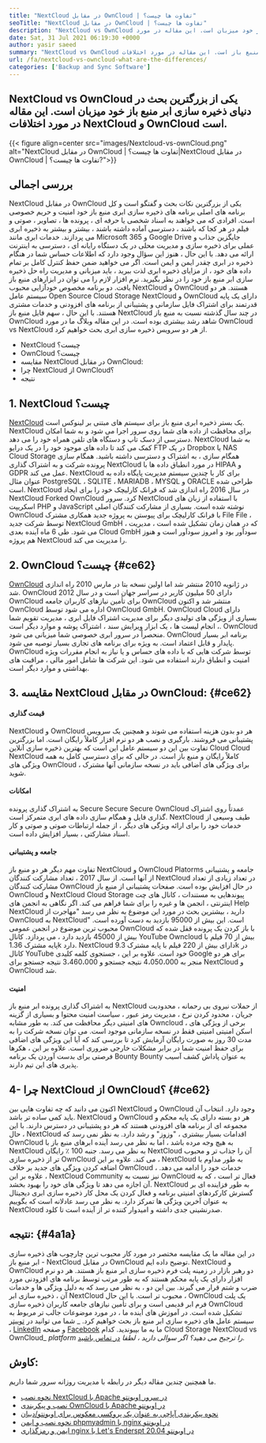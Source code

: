 ```yaml
---
title: "NextCloud در مقابل OwnCloud | تفاوت ها چیست؟" 
seoTitle: "NextCloud در مقابل OwnCloud | تفاوت ها چیست؟" 
description: "NextCloud vs OwnCloud یکی از بزرگترین بحث در دنیای ذخیره سازی ابر منبع باز خود میزبان است. این مقاله در مورد NextCloud و OwnCloud است." 
date: Sat, 31 Jul 2021 06:19:30 +0000
author: yasir saeed
summary: "NextCloud vs OwnCloud یکی از بزرگترین بحث در دنیای فضای ذخیره سازی ابری منبع باز است. این مقاله در مورد اختلافات NextCloud و OwnCloud است." 
url: /fa/nextcloud-vs-owncloud-what-are-the-differences/
categories: ['Backup and Sync Software']
---
```


## NextCloud vs OwnCloud یکی از بزرگترین بحث در دنیای ذخیره سازی ابر منبع باز خود میزبان است. این مقاله در مورد اختلافات NextCloud و OwnCloud است.

{{< figure align=center src="images/Nextcloud-vs-ownCloud.png" alt="NextCloud در مقابل OwnCloud | تفاوت ها چیست؟|NextCloud در مقابل OwnCloud | تفاوت ها چیست؟?">}}


##  **بررسی اجمالی**  
NextCloud در مقابل OwnCloud یکی از بزرگترین نکات بحث و گفتگو است و کل برنامه های اصلی برنامه های ذخیره سازی ابری منبع باز خود امنیت و حریم خصوصی است. افرادی که می خواهند به اسناد شخصی یا حرفه ای ، پرونده ها ، تصاویر ، صوتی و فیلم در هر کجا که باشند ، دسترسی آماده داشته باشند ، بیشتر و بیشتر به ذخیره ابری می پردازند. خدمات ابری مانند Microsoft 365 و Google Drive جایگزین جذاب و عملی برای ذخیره سازی و مدیریت محلی در یک دستگاه رایانه ای ، دسترسی به اینترنت ارائه می دهد. با این حال ، هنوز این سؤال وجود دارد که اطلاعات حساس شما در هنگام ذخیره در ابری چقدر ایمن و ایمن است.
اگر می خواهید ضمن حفظ کنترل کامل بر تمام داده های خود ، از مزایای ذخیره ابری لذت ببرید ، باید میزبانی و مدیریت راه حل ذخیره سازی ابر منبع باز خود را در نظر بگیرید. نرم افزار لازم را می توان در ابزارهای منبع باز یافت. دو برنامه مخصوص خودآزایی محبوب NextCloud و OwnCloud هستند. هر دو سیستم عامل Open Source Cloud Storage NextCloud و OwnCloud دارای یک پایه قدرتمند برای اشتراک فایل سازمانی و پشتیبانی از برنامه های افزودنی و خدمات مشتری هستند. با این حال ، سهم فایل منبع باز NextCloud در چند سال گذشته نسبت به منبع باز OwnCloud شاهد رشد بیشتری بوده است. در این مقاله وبلاگ ما در مورد OwnCloud vs NextCloud از هر دو سرویس ذخیره سازی ابری بحث خواهیم کرد.
  * NextCloud چیست؟
  * OwnCloud چیست؟
  * مقایسه NextCloud در مقابل OwnCloud:
  * چرا NextCloud از OwnCloud؟
  * نتیجه

## 1. NextCloud چیست؟
[NextCloud][1] یک بستر ذخیره ابری منبع باز برای سیستم های مبتنی بر لینوکس است. NextCloud برای محافظت از داده های شما روی سرور اجرا می شود و به شما امکان دسترسی از دسک تاپ و دستگاه های تلفن همراه خود را می دهد. NextCloud به شما کمک می کند تا داده های موجود خود را در یک درایو FTP در یک Dropbox یا NAS Cloud Storage همگام سازی ، به اشتراک و دسترسی داشته باشید. همگام سازی پرونده شرکت و به اشتراک گذاری NextCloud در مورد انطباق داده ها با HIPAA و GDPR عمل می کند. NextCloud برای کار با چندین سیستم مدیریت پایگاه داده به عنوان مثال PostgreSQL ، SQLITE ، MARIADB ، MYSQL و ORACLE طراحی شده است.
NextCloud در سال 2016 راه اندازی شد که فرانک کارلیچک خود را برای ایجاد NextCloud Forked OwnCloud کرد. سرور NextCloud با استفاده از زبان های اسکریپت PHP و JavaScript نوشته شده است. بسیاری از مشارکت کنندگان اصلی OwnCloud با فرانک کارلیچک برای پیوستن به پروژه جدید همکاری مشترک File File ، توسط شرکت جدید NextCloud GmbH ، که در همان زمان تشکیل شده است ، مدیریت می شود. طی 6 ماه آینده بعدی Cloud GmbH سودآور بود و امروز سودآور است و هنوز هم پروژه NextCloud را مدیریت می کند.

## 2. OwnCloud چیست؟ {#ce62}

[OwnCloud][2] در ژانویه 2010 منتشر شد اما اولین نسخه بتا در مارس 2010 راه اندازی شد. OwnCloud دارای 50 میلیون کاربر در سراسر جهان است و در سال 2012 OwnCloud برای تأمین نیازهای کاربران جامعه OwnCloud منتشر شد و اکنون OwnCloud اداره می شود توسط OwnCloud GmbH. OwnCloud Cloud دارای بسیاری از ویژگی های تولیدی دیگر برای مدیریت اشتراک فایل ابری ، مدیریت تقویم شما ، انجام لیست ها ، یک ابزار ویرایش سند ، اشتراک پوشه و موارد دیگر است. OwnCloud منحصراً در سرور ابری خصوصی شما میزبانی می شود.
OwnCloud برنامه ابر بسیار پایدار و قابل اعتماد است. به ویژه برای برنامه های تجاری بسیار توصیه می شود. OwnCloud توسط شرکت هایی که با داده های حساس و یا نیاز به انجام مقررات ویژه امنیت و انطباق دارند استفاده می شود. این شرکت ها شامل امور مالی ، مراقبت های بهداشتی و موارد دیگر است.

## 3. مقایسه NextCloud در مقابل OwnCloud: {#ce62}


####  **قیمت گذاری**  
NextCloud و OwnCloud هر دو بدون هزینه استفاده می شوند و همچنین یک سرویس پشتیبانی می فروشند. بارگیری و نصب هر دو نرم افزار کاملاً رایگان است. اما بزرگترین تفاوت بین این دو سیستم عامل این است که بهترین ذخیره سازی آنلاین Cloud Cloud NextCloud کاملاً رایگان و منبع باز است. در حالی که برای دسترسی کامل به همه ویژگی های OwnCloud ، برای ویژگی های اضافی باید در نسخه سازمانی آنها مشترک شوید.

####  **امکانات**  
به اشتراک گذاری پرونده Secure Secure Secure OwnCloud عمدتاً روی اشتراک گذاری فایل و همگام سازی داده های ابری متمرکز است. NextCloud طیف وسیعی از خدمات خود را برای ارائه ویژگی های دیگر ، از جمله ارتباطات صوتی و صوتی و کار اسناد مشارکتی ، بسیار افزایش داده است.

####  **جامعه**  و پشتیبانی
تفاوت مهم دیگر هر دو منبع باز NextCloud و OwnCloud Platorms جامعه و پشتیبانی از آنها است. از سال 2017 ، تعداد مشارکت کنندگان NextCloud در تعداد زیادی از تعداد مشارکت کنندگان OwnCloud در حال افزایش بوده است. صفحات پشتیبانی از منبع باز OwnCloud و NextCloud Cloud Storage پیوندهایی به مستندات ، کانال های چت اینترنتی ، انجمن ها و غیره را برای شما فراهم می کند.
اگر نگاهی به انجمن های Help NextCloud دارید ، بیشترین بحث در مورد این موضوع به نظر می رسد "مهاجرت از OwnCloud به NextCloud" است. این بیش از 95000 بازدید به دست آورده است. محبوب ترین موضوع در انجمن عمومی OwnCloud با باز کردن یک پرونده قفل شده که بیش از 45000 بازدید دارد ، می پردازد. کانال YouTube Owncloud بیش از 70 فیلم با پایه مشترک 1.36k دارد. NextCloud دارای بیش از 220 فیلم با پایه مشترک 9.3k در کانال YouTube خود است. علاوه بر این ، جستجوی کلمه کلیدی Google برای هر دو منجر به 4،050،000 نتیجه جستجو و 3،460،000 نتیجه جستجو برای NextCloud و OwnCloud شد.

####  **امنیت**  
به اشتراک گذاری پرونده ابر منبع باز NextCloud از حملات نیروی بی رحمانه ، محدودیت جریان ، محدود کردن نرخ ، مدیریت رمز عبور ، سیاست امنیت محتوا و بسیاری از گزینه های امنیتی دیگر محافظت می کند. به طور مشابه Owncloud ، برخی از ویژگی های اسکن امنیتی امنیتی فقط در نسخه سازمانی موجود است. می توان نسخه شرکت را به مدت 30 روز به صورت رایگان آزمایش کرد تا بررسی کند که آیا این ویژگی های اضافی برای حفظ امنیت شما در برابر مشکلات خارجی ضروری است.
علاوه بر این ، هکرها فرصتی برای بدست آوردن یک برنامه Bounty Bounty به عنوان پاداش کشف آسیب پذیری های این تیم دارند.

## 4- چرا NextCloud از OwnCloud؟ {#ce62}

اکنون می دانید که چه تفاوت هایی بین NextCloud و OwnCloud وجود دارد. انتخاب آن باید کمی ساده تر باشد. NextCloud و OwnCloud هر دو بسته دارای یک پایه محکم و مجموعه ای از برنامه های افزودنی هستند که هر دو پشتیبانی در دسترس دارند. با این حال ، NextCloud اقدامات بسیار بیشتری ، "وزوز" و رشد دارد. به نظر نمی رسد که OwnCloud به هیچ وجه مرده باشد ، اما به نظر می رسد آینده ابرهای منبع باز با NextCloud به نظر می رسد.
جنبه 100 ٪ رایگان NextCloud آن را جذاب تر و محبوب تر از ذخیره سازی OwnCloud می کند. علاوه بر این ، NextCloud به طور مداوم با اضافه کردن ویژگی های جدید بر خلاف OwnCloud ، خدمات خود را ادامه می دهد. علاوه بر این ، NextCloud Community نیز نسبت به OwnCloud فعال تر است ، که به آن اجازه می دهد تا ویژگی های خود را بهبود بخشد. NextCloud به طور فزاینده ای بر گسترش کارکردهای امنیتی برنامه و فعال کردن یک محل کار ذخیره سازی ابری دیجیتال به عنوان آخرین ویژگی ها تمرکز دارد. به نظر می رسد عادلانه است که بگوییم NextCloud صدرنشینی جدی داشته و امیدوار کننده تر از آینده است تا کلود.

## نتیجه: {#4a1a}

در این مقاله ما یک مقایسه مختصر در مورد کار محبوب ترین چارچوب های ذخیره سازی ابر منبع باز - NextCloud در مقابل OwnCloud توضیح داده ایم. NextCloud و OwnCloud دو رهبر بازار در زمینه پلت فرم ذخیره سازی ابر منبع باز هستند. هر دو نرم افزار دارای یک پایه محکم هستند که به طور مرتب توسط برنامه های افزودنی مورد ضرب و شتم قرار می گیرند. بین این دو ، به نظر می رسد که به دلیل ویژگی ها و خدمات آن ، ذخیره سازی ابر NextCloud محبوب تر است. با این حال ، OwnCloud یک پلت فرم ابر قدیمی است و برای تأمین نیازهای جامعه کاربران ذخیره سازی OwnCloud تشکیل شده است. در آموزش های آینده ما ، در مورد موضوعات جالب تر مربوط به سیستم عامل های ذخیره سازی ابر منبع باز بحث خواهیم کرد.
_ شما می توانید در [توییتر][3] ، [LinkedIn][4] و صفحه [Facebook][5] ما به ما بپیوندید. کدام Cloud Storage NextCloud vs OwnCloud_ _platform را ترجیح می دهید؟ اگر سوالی دارید ، لطفا_ [در تماس باشید][6].

## کاوش:
ما همچنین چندین مقاله دیگر در رابطه با مدیریت روزانه سرور شما داریم.
  * [نحوه نصب NextCloud با Apache در سرور اوبونتو][7]
  * [نصب و پیکربندی OwnCloud با Apache در اوبونتو][8]
  * [نحوه پیکربندی آپاچی به عنوان یک پروکسی معکوس برای اوبونتو/دبیان][9]
  * [نحوه نصب و ایمن phpmyadmin با nginx در اوبونتو][10]
  * [ایمن و رمزگذاری nginx با Let's Enderspt در اوبونتو 20.04][11]



 [1]: https://products.containerize.com/backup-and-sync/nextcloud/
 [2]: https://products.containerize.com/backup-and-sync/owncloud/
 [3]: https://twitter.com/containerize_co
 [4]: https://www.linkedin.com/company/containerize/
 [5]: http://facebook.com/containerize
 [6]: mailto:yasir.saeed@aspose.com
 [7]: https://blog.containerize.com/backup-and-sync-software/how-to-install-nextcloud-with-apache-on-ubuntu-server/
 [8]: https://blog.containerize.com/backup-and-sync-software/how-to-install-and-configure-owncloud-with-apache-on-ubuntu/
 [9]: https://blog.containerize.com/web-server-solution-stack/how-to-configure-apache-as-a-reverse-proxy-for-ubuntudebian/
 [10]: https://blog.containerize.com/web-server-solution-stack/how-to-install-and-secure-phpmyadmin-with-nginx-on-ubuntu/
 [11]: https://blog.containerize.com/web-server-solution-stack/how-to-secure-nginx-with-letsencrypt-on-ubuntu-20-04/
